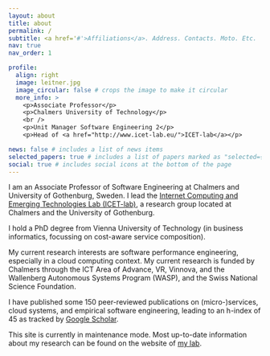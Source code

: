 ```yaml
---
layout: about
title: about
permalink: /
subtitle: <a href='#'>Affiliations</a>. Address. Contacts. Moto. Etc.
nav: true
nav_order: 1

profile:
  align: right
  image: leitner.jpg
  image_circular: false # crops the image to make it circular
  more_info: >
    <p>Associate Professor</p>
    <p>Chalmers University of Technology</p>
    <br />
    <p>Unit Manager Software Engineering 2</p>
    <p>Head of <a href="http://www.icet-lab.eu/">ICET-lab</a></p>

news: false # includes a list of news items
selected_papers: true # includes a list of papers marked as "selected={true}"
social: true # includes social icons at the bottom of the page
---
```


I am an Associate Professor of Software Engineering at Chalmers and University of Gothenburg, Sweden. I lead the [Internet Computing and Emerging Technologies Lab (ICET-lab)](http://www.icet-lab.eu/), a research group located at Chalmers and the University of Gothenburg.

I hold a PhD degree from Vienna University of Technology (in business informatics, focussing on cost-aware service composition).

My current research interests are software performance engineering, especially in a cloud computing context. My current research is funded by Chalmers through the ICT Area of Advance, VR, Vinnova, and the Wallenberg Autonomous Systems Program (WASP), and the Swiss National Science Foundation.

I have published some 150 peer-reviewed publications on (micro-)services, cloud systems, and empirical software engineering, leading to an h-index of 45 as tracked by [Google Scholar](https://scholar.google.com/citations?user=wZ9f8CAAAAAJ&hl=en).

This site is currently in maintenance mode. Most up-to-date information about my research can be found on the website of [my lab](http://www.icet-lab.eu/).